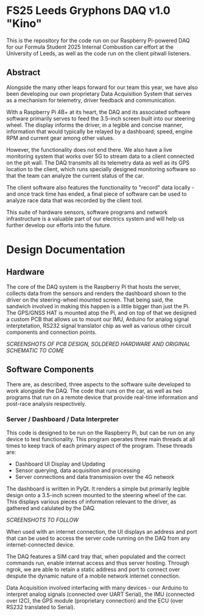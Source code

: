 # FS25 Leeds Gryphons DAQ v1.0 "Kino"

This is the repository for the code run on our Raspberry Pi-powered DAQ for our Formula Student 2025 Internal Combustion car effort at the University of Leeds, as well as the code run on the client pitwall listeners.

## Abstract

Alongside the many other leaps forward for our team this year, we have also been developing our own proprietary Data Acquisition System that serves as a mechanism for telemetry, driver feedback and communication. 

With a Raspberry Pi 4B+ at its heart, the DAQ and its associated software software primarily serves to feed the 3.5-inch screen built into our steering wheel. The display informs the driver, in a legible and concise manner, information that would typically be relayed by a dashboard; speed, engine RPM and current gear among other values.

However, the functionality does not end there. We also have a live monitoring system that works over 5G to stream data to a client connected on the pit wall. The DAQ transmits all its telemetry data as well as its GPS location to the client, which runs specially designed monitoring software so that the team can analyze the current status of the car. 

The client software also features the functionality to "record" data locally - and once track time has ended, a final piece of software can be used to analyze race data that was recorded by the client tool. 

This suite of hardware sensors, software programs and network infrastructure is a valuable part of our electrics system and will help us further develop our efforts into the future.

# Design Documentation

## Hardware

The core of the DAQ system is the Raspberry Pi that hosts the server, collects data from the sensors and renders the dashboard shown to the driver on the steering-wheel mounted screen. That being said, the sandwich involved in making this happen is a little bigger than just the Pi. The GPS/GNSS HAT is mounted atop the Pi, and on top of that we designed a custom PCB that allows us to mount our IMU, Arduino for analog signal interptetation, RS232 signal translator chip as well as various other circuit components and connection points.

*SCREENSHOTS OF PCB DESIGN, SOLDERED HARDWARE AND ORIGINAL SCHEMATIC TO COME*

## Software Components

There are, as described, three aspects to the software suite developed to work alongside the DAQ. The code that runs on the car, as well as two programs that run on a remote device that provide real-time information and post-race analysis respectively.

### Server / Dashboard / Data Interpreter

This code is designed to be run on the Raspberry Pi, but can be run on any device to test functionality. This program operates three main threads at all times to keep track of each primary aspect of the program. These threads are:
 - Dashboard UI Display and Updating
 - Sensor querying, data acquisition and processing
 - Server connections and data transmission over the 4G network

The dashboard is written in PyQt. It renders a simple but primarily legible design onto a 3.5-inch screen mounted to the steering wheel of the car. This displays various pieces of information relevant to the driver, as gathered and calulated by the DAQ.

*SCREENSHOTS TO FOLLOW*

When used with an internet connection, the UI displays an address and port that can be used to access the server code running on the DAQ from any internet-connected device.

The DAQ features a SIM card tray that, when populated and the correct commands run, enable internat access and thus server hosting. Through ngrok, we are able to retain a static address and port to connect over despute the dynamic nature of a mobile network internet connection.

Data Acquisition involved interfacing with many devices - our Arduino to interpret analog signals (connected over UART Serial), the IMU (connected over I2C), the GPS module (proprietary connection) and the ECU (over RS232 translated to Serial).